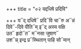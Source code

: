 +++
title = "०२ यद्दधिषे प्रदिवि"

+++
य᳓द् दधिषे᳓ प्रदि᳓वि चा᳓रु अ᳓न्नं  
दिवे᳓-दिवे पीति᳓म् इ᳓द् अस्य वक्षि  
उत᳓ हृदो᳓त᳓ म᳓नसा जुषाण᳓  
उश᳓न्न् इन्द्र प्र᳓स्थितान् पाहि सो᳓मान्